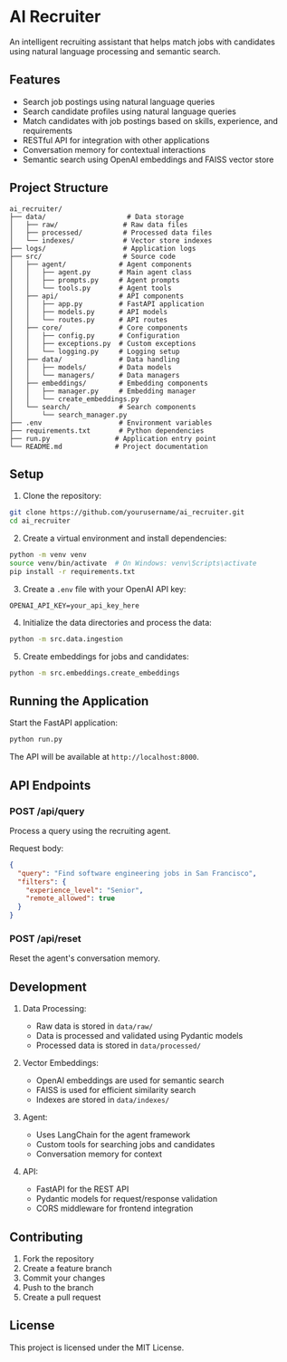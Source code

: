 # AI Recruiter

An intelligent recruiting assistant that helps match jobs with candidates using natural language processing and semantic search.

## Features

- Search job postings using natural language queries
- Search candidate profiles using natural language queries
- Match candidates with job postings based on skills, experience, and requirements
- RESTful API for integration with other applications
- Conversation memory for contextual interactions
- Semantic search using OpenAI embeddings and FAISS vector store

## Project Structure

```
ai_recruiter/
├── data/                    # Data storage
│   ├── raw/                # Raw data files
│   ├── processed/          # Processed data files
│   └── indexes/            # Vector store indexes
├── logs/                   # Application logs
├── src/                    # Source code
│   ├── agent/             # Agent components
│   │   ├── agent.py       # Main agent class
│   │   ├── prompts.py     # Agent prompts
│   │   └── tools.py       # Agent tools
│   ├── api/               # API components
│   │   ├── app.py         # FastAPI application
│   │   ├── models.py      # API models
│   │   └── routes.py      # API routes
│   ├── core/              # Core components
│   │   ├── config.py      # Configuration
│   │   ├── exceptions.py  # Custom exceptions
│   │   └── logging.py     # Logging setup
│   ├── data/              # Data handling
│   │   ├── models/        # Data models
│   │   └── managers/      # Data managers
│   ├── embeddings/        # Embedding components
│   │   ├── manager.py     # Embedding manager
│   │   └── create_embeddings.py
│   └── search/            # Search components
│       └── search_manager.py
├── .env                   # Environment variables
├── requirements.txt       # Python dependencies
├── run.py                # Application entry point
└── README.md             # Project documentation
```

## Setup

1. Clone the repository:
```bash
git clone https://github.com/yourusername/ai_recruiter.git
cd ai_recruiter
```

2. Create a virtual environment and install dependencies:
```bash
python -m venv venv
source venv/bin/activate  # On Windows: venv\Scripts\activate
pip install -r requirements.txt
```

3. Create a `.env` file with your OpenAI API key:
```
OPENAI_API_KEY=your_api_key_here
```

4. Initialize the data directories and process the data:
```bash
python -m src.data.ingestion
```

5. Create embeddings for jobs and candidates:
```bash
python -m src.embeddings.create_embeddings
```

## Running the Application

Start the FastAPI application:
```bash
python run.py
```

The API will be available at `http://localhost:8000`.

## API Endpoints

### POST /api/query
Process a query using the recruiting agent.

Request body:
```json
{
  "query": "Find software engineering jobs in San Francisco",
  "filters": {
    "experience_level": "Senior",
    "remote_allowed": true
  }
}
```

### POST /api/reset
Reset the agent's conversation memory.

## Development

1. Data Processing:
   - Raw data is stored in `data/raw/`
   - Data is processed and validated using Pydantic models
   - Processed data is stored in `data/processed/`

2. Vector Embeddings:
   - OpenAI embeddings are used for semantic search
   - FAISS is used for efficient similarity search
   - Indexes are stored in `data/indexes/`

3. Agent:
   - Uses LangChain for the agent framework
   - Custom tools for searching jobs and candidates
   - Conversation memory for context

4. API:
   - FastAPI for the REST API
   - Pydantic models for request/response validation
   - CORS middleware for frontend integration

## Contributing

1. Fork the repository
2. Create a feature branch
3. Commit your changes
4. Push to the branch
5. Create a pull request

## License

This project is licensed under the MIT License.